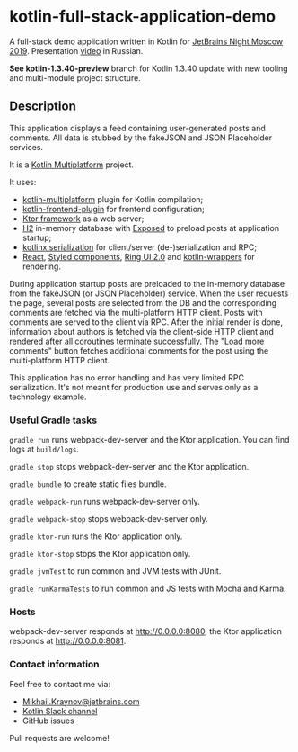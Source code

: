# kotlin-full-stack-application-demo

A full-stack demo application written in Kotlin for [JetBrains Night Moscow 2019](https://info.jetbrains.com/jetbrains-night-moscow-2019).
Presentation [video](https://www.youtube.com/watch?v=SsREyo6DlTg) in Russian.

**See kotlin-1.3.40-preview** branch for Kotlin 1.3.40 update with new tooling and multi-module project structure.

## Description

This application displays a feed containing user-generated posts and comments. All data is stubbed by the fakeJSON and JSON Placeholder services.

It is a [Kotlin Multiplatform](https://kotlinlang.org/docs/reference/multiplatform.html) project.

It uses:
- [kotlin-multiplatform](https://github.com/JetBrains/kotlin/blob/770a2e3f2d337b84f72dd574d6564913e065b58d/libraries/tools/kotlin-gradle-plugin/src/main/kotlin/org/jetbrains/kotlin/gradle/plugin/KotlinMultiplatformPlugin.kt) plugin for Kotlin compilation;
- [kotlin-frontend-plugin](https://github.com/Kotlin/kotlin-frontend-plugin) for frontend configuration;
- [Ktor framework](https://ktor.io) as a web server;
- [H2](http://www.h2database.com/html/main.html) in-memory database with [Exposed](https://github.com/JetBrains/Exposed) to preload posts at application startup;
- [kotlinx.serialization](https://github.com/Kotlin/kotlinx.serialization) for client/server (de-)serialization and RPC;
- [React](https://reactjs.org), [Styled components](https://www.styled-components.com), [Ring UI 2.0](https://jetbrains.github.io/ring-ui/develop-2.0/index.html) and [kotlin-wrappers](https://github.com/JetBrains/kotlin-wrappers) for rendering. 

During application startup posts are preloaded to the in-memory database from the fakeJSON (or JSON Placeholder) service. 
When the user requests the page, several posts are selected from the DB and the corresponding comments are fetched via the multi-platform HTTP client.
Posts with comments are served to the client via RPC. After the initial render is done, information about authors is fetched via the client-side HTTP client and rendered after all coroutines terminate successfully.
The "Load more comments" button fetches additional comments for the post using the multi-platform HTTP client.

This application has no error handling and has very limited RPC serialization. It's not meant for production use and serves only as a technology example.

### Useful Gradle tasks
`gradle run` runs webpack-dev-server and the Ktor application. You can find logs at `build/logs`.

`gradle stop` stops webpack-dev-server and the Ktor application.

`gradle bundle` to create static files bundle.

`gradle webpack-run` runs webpack-dev-server only.

`gradle webpack-stop` stops webpack-dev-server only.

`gradle ktor-run` runs the Ktor application only.

`gradle ktor-stop` stops the Ktor application only.

`gradle jvmTest` to run common and JVM tests with JUnit.

`gradle runKarmaTests` to run common and JS tests with Mocha and Karma.

### Hosts
webpack-dev-server responds at http://0.0.0.0:8080, the Ktor application responds at http://0.0.0.0:8081.

### Contact information

Feel free to contact me via:
- Mikhail.Kraynov@jetbrains.com
- [Kotlin Slack channel](https://kotlin.slack.com)
- GitHub issues

Pull requests are welcome!
